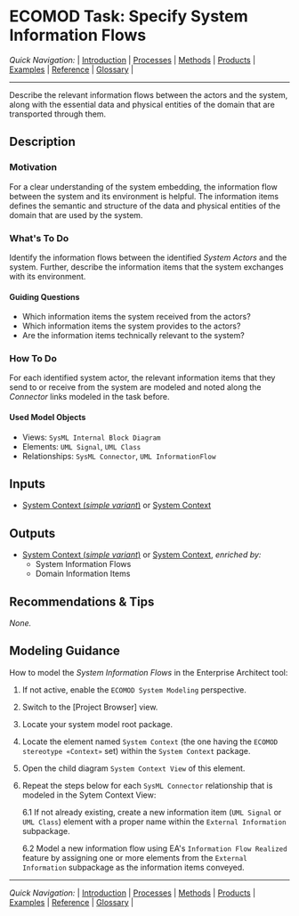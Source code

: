 # ECOMOD Task: Specify System Information Flows


_Quick Navigation:_ | [Introduction](index.md) | [Processes](processes.md) | [Methods](methods.md) | [Products](products.md) | [Examples](examples.md) | [Reference](quick-reference.md) | [Glossary](glossary.md) |

---


Describe the relevant information flows between the actors and the system, along with the essential data and physical entities of the domain that are transported through them.


## Description

### Motivation

For a clear understanding of the system embedding, the information flow between the system and its environment is helpful. The information items defines the semantic and structure of the data and physical entities of the domain that are used by the system.

### What's To Do

Identify the information flows between the identified _System Actors_ and the system. Further, describe the information items that the system exchanges with its environment.

#### Guiding Questions

+ Which information items the system received from the actors?
+ Which information items the system provides to the actors?
+ Are the information items technically relevant to the system?

### How To Do

For each identified system actor, the relevant information items that they send to or receive from the system are modeled and noted along the _Connector_ links modeled in the task before.

#### Used Model Objects

+ Views: `SysML Internal Block Diagram`
+ Elements: `UML Signal`, `UML Class`
+ Relationships: `SysML Connector`, `UML InformationFlow`


## Inputs

+ [System Context (_simple variant_)](product_system-context-simple.md) or [System Context](product_system-context.md)


## Outputs

+ [System Context (_simple variant_)](product_system-context-simple.md) or [System Context](product_system-context.md), _enriched by:_
  - System Information Flows
  - Domain Information Items


## Recommendations & Tips

_None._


## Modeling Guidance

How to model the _System Information Flows_ in the Enterprise Architect tool:

1. If not active, enable the `ECOMOD System Modeling` perspective.

2. Switch to the [Project Browser] view.

3. Locate your system model root package.

4. Locate the element named `System Context` (the one having the `ECOMOD stereotype «Context»` set) within the `System Context` package.

5. Open the child diagram `System Context View` of this element.

6. Repeat the steps below for each `SysML Connector` relationship that is modeled in the Sytem Context View:

    6.1 If not already existing, create a new information item (`UML Signal` or `UML Class`) element with a proper name within the `External Information` subpackage.

    6.2 Model a new information flow using EA's `Information Flow Realized` feature by assigning one or more elements from the `External Information` subpackage as the information items conveyed.

---
_Quick Navigation:_ | [Introduction](index.md) | [Processes](processes.md) | [Methods](methods.md) | [Products](products.md) | [Examples](examples.md) | [Reference](quick-reference.md) | [Glossary](glossary.md) |
